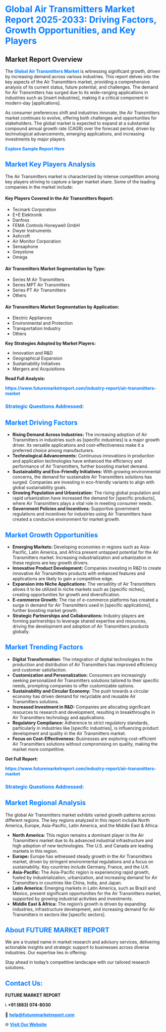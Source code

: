 <h1 style="color: #007BFF;">Global Air Transmitters Market Report 2025-2033: Driving Factors, Growth Opportunities, and Key Players</h1>

<section id="overview">
<h2>Market Report Overview</h2>
<p>The <a href="https://www.futuremarketreport.com/industry-report/air-transmitters-market" style="color: #007BFF; text-decoration: none;"><strong>Global Air Transmitters Market</strong></a> is witnessing significant growth, driven by increasing demand across various industries. This report delves into the key aspects of the Air Transmitters market, providing a comprehensive analysis of its current status, future potential, and challenges. The demand for Air Transmitters has surged due to its wide-ranging applications in industries such as [insert industries], making it a critical component in modern-day [applications].</p>
<p>As consumer preferences shift and industries innovate, the Air Transmitters market continues to evolve, offering both challenges and opportunities for stakeholders. The global market is expected to expand at a substantial compound annual growth rate (CAGR) over the forecast period, driven by technological advancements, emerging applications, and increasing investments by major players.</p>
</section>

<section id="overview">
<p><a href="https://www.futuremarketreport.com/request-sample/reportId=84906" style="color: #007BFF; text-decoration: none;"><strong>Explore Sample Report Here</strong></a></p>
</section>

<section id="key-players">
<h2 style="color: #007BFF;">Market Key Players Analysis</h2>
<p>The Air Transmitters market is characterized by intense competition among key players striving to capture a larger market share. Some of the leading companies in the market include:</p>
<h4>Key Players Covered in the Air Transmitters Report:</h4>
<ul><li>Tecmark Corporation</li><li>E+E Elektronik</li><li>Danfoss</li><li>FEMA Controls Honeywell GmbH</li><li>Dwyer Instruments</li><li>Ashcroft</li><li>Air Monitor Corporation</li><li>Sensaphone</li><li>Greystone</li><li>Omega</li></ul>
<h4>Air Transmitters Market Segmentation by Type:</h4>
<ul><li>Series M Air Transmitters</li><li>Series MPT Air Transmitters</li><li>Series PT Air Transmitters</li><li>Others</li></ul>

<h4>Air Transmitters Market Segmentation by Application:</h4>
<ul><li>Electric Appliances</li><li>Environmental and Protection</li><li>Transportation Industry</li><li>Others</li></ul>
<p><strong>Key Strategies Adopted by Market Players:</strong></p>
<ul>
<li>Innovation and R&D</li>
<li>Geographical Expansion</li>
<li>Sustainability Initiatives</li>
<li>Mergers and Acquisitions</li>
</ul>
</section>

<section>
<p><strong>Read Full Analysis: </strong></p><a href="https://www.futuremarketreport.com/industry-report/air-transmitters-market" style="color: #007BFF; text-decoration: none;"><strong>https://www.futuremarketreport.com/industry-report/air-transmitters-market</strong></a>
<h3 style="color: #007BFF;">Strategic Questions Addressed:</h3>
</section>

<section id="driving-factors">
<h2 style="color: #007BFF;">Market Driving Factors</h2>
<ul>
<li><strong>Rising Demand Across Industries:</strong> The increasing adoption of Air Transmitters in industries such as [specific industries] is a major growth driver. Its versatile applications and cost-effectiveness make it a preferred choice among manufacturers.</li>
<li><strong>Technological Advancements:</strong> Continuous innovations in production and application technologies have enhanced the efficiency and performance of Air Transmitters, further boosting market demand.</li>
<li><strong>Sustainability and Eco-Friendly Initiatives:</strong> With growing environmental concerns, the demand for sustainable Air Transmitters solutions has surged. Companies are investing in eco-friendly variants to align with global sustainability goals.</li>
<li><strong>Growing Population and Urbanization:</strong> The rising global population and rapid urbanization have increased the demand for [specific products], where Air Transmitters plays a vital role in meeting consumer needs.</li>
<li><strong>Government Policies and Incentives:</strong> Supportive government regulations and incentives for industries using Air Transmitters have created a conducive environment for market growth.</li>
</ul>
</section>

<section id="growth-opportunities">
<h2 style="color: #007BFF;">Market Growth Opportunities</h2>
<ul>
<li><strong>Emerging Markets:</strong> Developing economies in regions such as Asia-Pacific, Latin America, and Africa present untapped potential for the Air Transmitters market. Increasing industrialization and urbanization in these regions are key growth drivers.</li>
<li><strong>Innovative Product Development:</strong> Companies investing in R&D to create innovative Air Transmitters products with enhanced features and applications are likely to gain a competitive edge.</li>
<li><strong>Expansion into Niche Applications:</strong> The versatility of Air Transmitters allows it to be utilized in niche markets such as [specific niches], creating opportunities for growth and diversification.</li>
<li><strong>E-commerce Growth:</strong> The rise of e-commerce platforms has created a surge in demand for Air Transmitters used in [specific applications], further boosting market growth.</li>
<li><strong>Strategic Partnerships and Collaborations:</strong> Industry players are forming partnerships to leverage shared expertise and resources, driving the development and adoption of Air Transmitters products globally.</li>
</ul>
</section>

<section id="trending-factors">
<h2 style="color: #007BFF;">Market Trending Factors</h2>
<ul>
<li><strong>Digital Transformation:</strong> The integration of digital technologies in the production and distribution of Air Transmitters has improved efficiency and customer satisfaction.</li>
<li><strong>Customization and Personalization:</strong> Consumers are increasingly seeking personalized Air Transmitters solutions tailored to their specific needs, prompting companies to offer customizable options.</li>
<li><strong>Sustainability and Circular Economy:</strong> The push towards a circular economy has driven demand for recyclable and reusable Air Transmitters solutions.</li>
<li><strong>Increased Investment in R&D:</strong> Companies are allocating significant resources to research and development, resulting in breakthroughs in Air Transmitters technology and applications.</li>
<li><strong>Regulatory Compliance:</strong> Adherence to strict regulatory standards, particularly in industries like [specific industries], is influencing product development and quality in the Air Transmitters market.</li>
<li><strong>Focus on Cost-Effectiveness:</strong> Businesses are exploring cost-efficient Air Transmitters solutions without compromising on quality, making the market more competitive.</li>
</ul>
</section>

<section>
<p><strong>Get Full Report: </strong></p><a href="https://www.futuremarketreport.com/industry-report/air-transmitters-market" style="color: #007BFF; text-decoration: none;"><strong>https://www.futuremarketreport.com/industry-report/air-transmitters-market</strong></a>
<h3 style="color: #007BFF;">Strategic Questions Addressed:</h3>
</section>


<section id="regional-analysis">
<h2 style="color: #007BFF;">Market Regional Analysis</h2>
<p>The global Air Transmitters market exhibits varied growth patterns across different regions. The key regions analyzed in this report include North America, Europe, Asia-Pacific, Latin America, and the Middle East & Africa:</p>
<ul>
<li><strong>North America:</strong> This region remains a dominant player in the Air Transmitters market due to its advanced industrial infrastructure and high adoption of new technologies. The U.S. and Canada are leading markets in this region.</li>
<li><strong>Europe:</strong> Europe has witnessed steady growth in the Air Transmitters market, driven by stringent environmental regulations and a focus on sustainability. Key countries include Germany, France, and the U.K.</li>
<li><strong>Asia-Pacific:</strong> The Asia-Pacific region is experiencing rapid growth, fueled by industrialization, urbanization, and increasing demand for Air Transmitters in countries like China, India, and Japan.</li>
<li><strong>Latin America:</strong> Emerging markets in Latin America, such as Brazil and Mexico, present significant opportunities for the Air Transmitters market, supported by growing industrial activities and investments.</li>
<li><strong>Middle East & Africa:</strong> The region’s growth is driven by expanding industries, infrastructure development, and increasing demand for Air Transmitters in sectors like [specific sectors].</li>
</ul>
</section>

<footer>
<h2 style="color: #007BFF;">About FUTURE MARKET REPORT</h2>
<p>We are a trusted name in market research and advisory services, delivering actionable insights and strategic support to businesses across diverse industries. Our expertise lies in offering:</p>

<p>Stay ahead in today’s competitive landscape with our tailored research solutions.</p>

<h2 style="color: #007BFF;">Contact Us:</h2>
<p><strong>FUTURE MARKET REPORT</strong></p>
<p>📞 <strong>+91 (883) 074-8030</strong></p>
<p>📧 <strong><a href="mailto:help@futuremarketreport.com" style="color: #007BFF;">help@futuremarketreport.com</a></strong></p>
<p>🌐 <strong><a href="https://www.futuremarketreport.com/" style="color: #007BFF;">Visit Our Website</a></strong></p>
</footer>